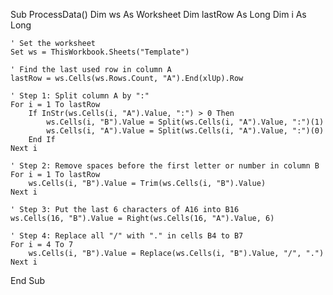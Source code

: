 
Sub ProcessData()
    Dim ws As Worksheet
    Dim lastRow As Long
    Dim i As Long
    
    ' Set the worksheet
    Set ws = ThisWorkbook.Sheets("Template")
    
    ' Find the last used row in column A
    lastRow = ws.Cells(ws.Rows.Count, "A").End(xlUp).Row
    
    ' Step 1: Split column A by ":"
    For i = 1 To lastRow
        If InStr(ws.Cells(i, "A").Value, ":") > 0 Then
            ws.Cells(i, "B").Value = Split(ws.Cells(i, "A").Value, ":")(1)
            ws.Cells(i, "A").Value = Split(ws.Cells(i, "A").Value, ":")(0)
        End If
    Next i
    
    ' Step 2: Remove spaces before the first letter or number in column B
    For i = 1 To lastRow
        ws.Cells(i, "B").Value = Trim(ws.Cells(i, "B").Value)
    Next i
    
    ' Step 3: Put the last 6 characters of A16 into B16
    ws.Cells(16, "B").Value = Right(ws.Cells(16, "A").Value, 6)
    
    ' Step 4: Replace all "/" with "." in cells B4 to B7
    For i = 4 To 7
        ws.Cells(i, "B").Value = Replace(ws.Cells(i, "B").Value, "/", ".")
    Next i
End Sub
